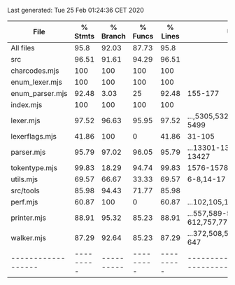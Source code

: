 Last generated: Tue 25 Feb 01:24:36 CET 2020

File              | % Stmts | % Branch | % Funcs | % Lines | Uncovered Line #s                      
------------------|---------|----------|---------|---------|----------------------------------------
All files         |    95.8 |    92.03 |   87.73 |    95.8 |                                        
 src              |   96.51 |    91.61 |   94.29 |   96.51 |                                        
  charcodes.mjs   |     100 |      100 |     100 |     100 |                                        
  enum_lexer.mjs  |     100 |      100 |     100 |     100 |                                        
  enum_parser.mjs |   92.48 |     3.03 |      25 |   92.48 | 155-177                                
  index.mjs       |     100 |      100 |     100 |     100 |                                        
  lexer.mjs       |   97.52 |    96.63 |   95.95 |   97.52 | ...,5305,5326-5333,5437-5441,5470-5499 
  lexerflags.mjs  |   41.86 |      100 |       0 |   41.86 | 31-105                                 
  parser.mjs      |   95.79 |    97.02 |   96.05 |   95.79 | ...13301-13401,13417,13418,13421-13427 
  tokentype.mjs   |   99.83 |    18.29 |   94.74 |   99.83 | 1576-1578,1762-1764                    
  utils.mjs       |   69.57 |    66.67 |   33.33 |   69.57 | 6-8,14-17                              
 src/tools        |   85.98 |    94.43 |   71.77 |   85.98 |                                        
  perf.mjs        |   60.87 |      100 |       0 |   60.87 | ...102,105,106,109,110,113,114,117,118 
  printer.mjs     |   88.91 |    95.32 |   85.23 |   88.91 | ...557,589-592,609-612,757,775,815,839 
  walker.mjs      |   87.29 |    92.64 |   85.23 |   87.29 | ...372,508,526,566,590,629,630,640-647 
------------------|---------|----------|---------|---------|----------------------------------------
